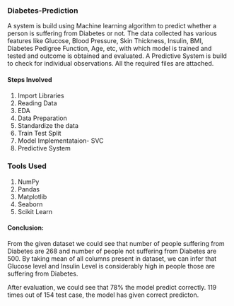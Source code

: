### Diabetes-Prediction
A system is build using Machine learning algorithm to predict whether a person is suffering from Diabetes or not. The data collected has various features like Glucose, Blood Pressure, Skin Thickness, Insulin, BMI, Diabetes Pedigree Function, Age, etc, with which model is trained and tested  and outcome is obtained and evaluated. A Predictive System is build to check for individual observations. All the required files are attached.

#### Steps Involved 

1. Import Libraries
2. Reading Data
3. EDA
4. Data Preparation
5. Standardize the data
6. Train Test Split
7. Model Implementataion- SVC 
8. Predictive System

### Tools Used

1. NumPy
2. Pandas
3. Matplotlib
4. Seaborn
5. Scikit Learn


#### Conclusion:

From the given dataset we could see that number of people suffering from Diabetes are 268 and number of people not suffering from Diabetes are 500. By taking mean of all columns present in dataset, we can infer that Glucose level and Insulin Level is considerably high in people those are suffering from Diabetes.

After evaluation, we could see that 78% the model predict correctly. 119 times out of 154 test case, the model has given correct predicton.
